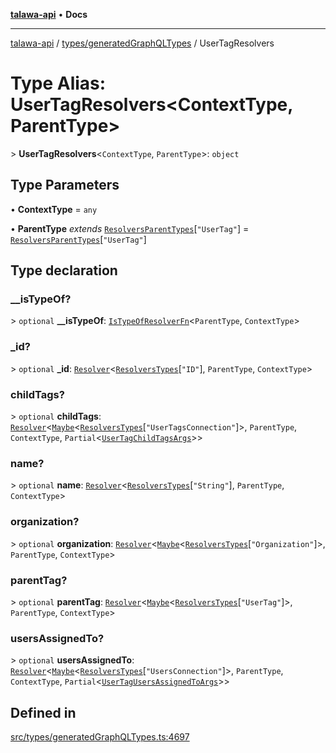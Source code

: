 [**talawa-api**](../../../README.md) • **Docs**

***

[talawa-api](../../../modules.md) / [types/generatedGraphQLTypes](../README.md) / UserTagResolvers

# Type Alias: UserTagResolvers\<ContextType, ParentType\>

\> **UserTagResolvers**\<`ContextType`, `ParentType`\>: `object`

## Type Parameters

• **ContextType** = `any`

• **ParentType** *extends* [`ResolversParentTypes`](ResolversParentTypes.md)\[`"UserTag"`\] = [`ResolversParentTypes`](ResolversParentTypes.md)\[`"UserTag"`\]

## Type declaration

### \_\_isTypeOf?

\> `optional` **\_\_isTypeOf**: [`IsTypeOfResolverFn`](IsTypeOfResolverFn.md)\<`ParentType`, `ContextType`\>

### \_id?

\> `optional` **\_id**: [`Resolver`](Resolver.md)\<[`ResolversTypes`](ResolversTypes.md)\[`"ID"`\], `ParentType`, `ContextType`\>

### childTags?

\> `optional` **childTags**: [`Resolver`](Resolver.md)\<[`Maybe`](Maybe.md)\<[`ResolversTypes`](ResolversTypes.md)\[`"UserTagsConnection"`\]\>, `ParentType`, `ContextType`, `Partial`\<[`UserTagChildTagsArgs`](UserTagChildTagsArgs.md)\>\>

### name?

\> `optional` **name**: [`Resolver`](Resolver.md)\<[`ResolversTypes`](ResolversTypes.md)\[`"String"`\], `ParentType`, `ContextType`\>

### organization?

\> `optional` **organization**: [`Resolver`](Resolver.md)\<[`Maybe`](Maybe.md)\<[`ResolversTypes`](ResolversTypes.md)\[`"Organization"`\]\>, `ParentType`, `ContextType`\>

### parentTag?

\> `optional` **parentTag**: [`Resolver`](Resolver.md)\<[`Maybe`](Maybe.md)\<[`ResolversTypes`](ResolversTypes.md)\[`"UserTag"`\]\>, `ParentType`, `ContextType`\>

### usersAssignedTo?

\> `optional` **usersAssignedTo**: [`Resolver`](Resolver.md)\<[`Maybe`](Maybe.md)\<[`ResolversTypes`](ResolversTypes.md)\[`"UsersConnection"`\]\>, `ParentType`, `ContextType`, `Partial`\<[`UserTagUsersAssignedToArgs`](UserTagUsersAssignedToArgs.md)\>\>

## Defined in

[src/types/generatedGraphQLTypes.ts:4697](https://github.com/PalisadoesFoundation/talawa-api/blob/7fc9f13527dc6ead651f268e58527dcc279b95bc/src/types/generatedGraphQLTypes.ts#L4697)

